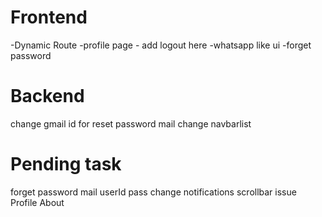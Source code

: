 


# Frontend
-Dynamic Route
-profile page - add logout here
-whatsapp like ui 
-forget password

# Backend
<!-- -forget password -->
change gmail id for reset password mail
change navbarlist

# Pending task
<!-- dark mode -->
<!-- signup -->
<!-- logout -->
<!-- login -->
<!-- send message -->
<!-- get message -->
<!-- back btn -->
<!-- backend integration -->
<!-- integrate socket io -->
<!-- search -->
<!-- message sound -->
<!-- dynamic layout -->
<!-- last send message for chat list -->
<!-- profile page -->
<!-- since start year -->
<!-- forget password page -->
<!-- chat list -->
<!-- new message -->
<!-- mobile: profile page -->
<!-- mobile layout setting dropdown -->
<!-- fixed the new chat user message 
 & the profile pic issue -->
<!-- shimmer ui loading issue -->
<!-- new message notify tag / unread message -->

forget password mail userId pass change
notifications
scrollbar issue
Profile About


